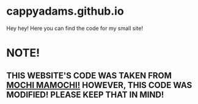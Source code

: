 # cappyadams.github.io
Hey hey! Here you can find the code for my small site!
# NOTE!
## THIS WEBSITE'S CODE WAS TAKEN FROM [MOCHI MAMOCHI!](https://github.com/mochimamochi/mochimamochi.github.io) HOWEVER, THIS CODE WAS MODIFIED! PLEASE KEEP THAT IN MIND!
